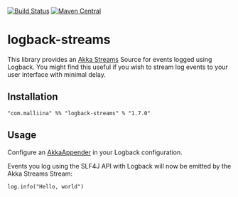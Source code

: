 [![Build Status](https://travis-ci.org/malliina/logback-streams.png?branch=master)](https://travis-ci.org/malliina/logback-streams)
[![Maven Central](https://img.shields.io/maven-central/v/com.malliina/logback-streams_2.13.svg)](https://search.maven.org/#search%7Cga%7C1%7Cg%3A%22com.malliina%22%20AND%20a%3A%22logback-streams_2.13%22)

# logback-streams

This library provides an [Akka Streams](https://doc.akka.io/docs/akka/2.5/stream/) Source for events logged using Logback.
You might find this useful if you wish to stream log events to your user interface with minimal delay.

## Installation

    "com.malliina" %% "logback-streams" % "1.7.0"

## Usage

Configure an [AkkaAppender](src/main/scala/com/malliina/logback/akka/AkkaAppender.scala) in 
your Logback configuration.

Events you log using the SLF4J API with Logback will now be emitted by the Akka Streams Stream:

    log.info("Hello, world")
